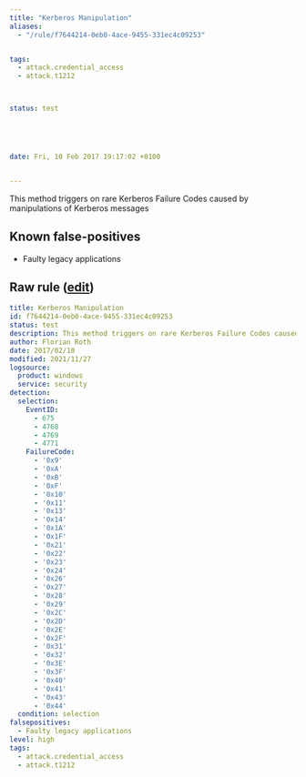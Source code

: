 ```yaml
---
title: "Kerberos Manipulation"
aliases:
  - "/rule/f7644214-0eb0-4ace-9455-331ec4c09253"


tags:
  - attack.credential_access
  - attack.t1212



status: test





date: Fri, 10 Feb 2017 19:17:02 +0100


---
```


This method triggers on rare Kerberos Failure Codes caused by manipulations of Kerberos messages

<!--more-->


## Known false-positives

* Faulty legacy applications




## Raw rule ([edit](https://github.com/SigmaHQ/sigma/edit/master/rules/windows/builtin/security/win_susp_kerberos_manipulation.yml))
```yaml
title: Kerberos Manipulation
id: f7644214-0eb0-4ace-9455-331ec4c09253
status: test
description: This method triggers on rare Kerberos Failure Codes caused by manipulations of Kerberos messages
author: Florian Roth
date: 2017/02/10
modified: 2021/11/27
logsource:
  product: windows
  service: security
detection:
  selection:
    EventID:
      - 675
      - 4768
      - 4769
      - 4771
    FailureCode:
      - '0x9'
      - '0xA'
      - '0xB'
      - '0xF'
      - '0x10'
      - '0x11'
      - '0x13'
      - '0x14'
      - '0x1A'
      - '0x1F'
      - '0x21'
      - '0x22'
      - '0x23'
      - '0x24'
      - '0x26'
      - '0x27'
      - '0x28'
      - '0x29'
      - '0x2C'
      - '0x2D'
      - '0x2E'
      - '0x2F'
      - '0x31'
      - '0x32'
      - '0x3E'
      - '0x3F'
      - '0x40'
      - '0x41'
      - '0x43'
      - '0x44'
  condition: selection
falsepositives:
  - Faulty legacy applications
level: high
tags:
  - attack.credential_access
  - attack.t1212

```
